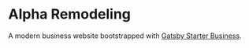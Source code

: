# Alpha Remodeling
A modern business website bootstrapped with [Gatsby Starter Business](https://gatsby-starter-business.netlify.com).
